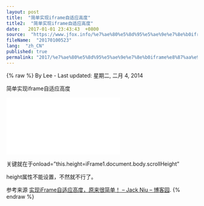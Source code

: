 ```yaml
---
layout: post
title:  "简单实现iframe自适应高度"
title2:  "简单实现iframe自适应高度"
date:   2017-01-01 23:43:43  +0800
source:  "https://www.jfox.info/%e7%ae%80%e5%8d%95%e5%ae%9e%e7%8e%b0iframe%e8%87%aa%e9%80%82%e5%ba%94%e9%ab%98%e5%ba%a6.html"
fileName:  "20170100523"
lang:  "zh_CN"
published: true
permalink: "2017/%e7%ae%80%e5%8d%95%e5%ae%9e%e7%8e%b0iframe%e8%87%aa%e9%80%82%e5%ba%94%e9%ab%98%e5%ba%a6.html"
---
```

{% raw %}
By Lee - Last updated: 星期二, 二月 4, 2014

简单实现iframe自适应高度

<iframe id=”iFrame1″ name=”iFrame1″ width=”100%” onload=”this.height=iFrame1.document.body.scrollHeight” frameborder=”0″ src=”index.htm”></iframe>

关键就在于onload=”this.height=iFrame1.document.body.scrollHeight”

height属性不能设置，不然就不行了。 

参考来源 [实现iFrame自适应高度，原来很简单！ – Jack Niu – 博客园](https://www.jfox.info/go.php?url=http://www.cnblogs.com/skywind/archive/2007/07/24/829550.html).
{% endraw %}
